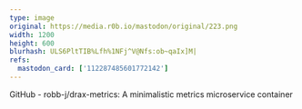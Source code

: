 ```yaml
---
type: image
original: https://media.r0b.io/mastodon/original/223.png
width: 1200
height: 600
blurhash: ULS6PltTIB%Lfh%1NFj^V@Nfs:ob~qaIx]M|
refs:
  mastodon_card: ['112287485601772142']
---
```


GitHub - robb-j/drax-metrics: A minimalistic metrics microservice container
